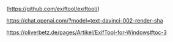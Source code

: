 (https://github.com/exiftool/exiftool/)

https://chat.openai.com/?model=text-davinci-002-render-sha

https://oliverbetz.de/pages/Artikel/ExifTool-for-Windows#toc-3


